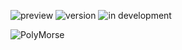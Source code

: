 ![preview](https://img.shields.io/badge/-alpha-3ec188.svg)
![version](https://img.shields.io/badge/dynamic/json?color=ed1e79&label=version&query=version&url=https://github.com/Nebukam/polymorse/raw/main/packages/polymorse-server/package.json)
![in development](https://img.shields.io/badge/license-MIT-black.svg)

![PolyMorse][logo]










[logo]: https://github.com/Nebukam/nkmjs/raw/main/packages/polymorse-server/bin/logo.png "polymorse-logo"